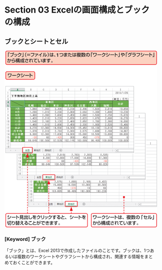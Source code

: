 # Section 03 Excelの画面構成とブックの構成

## ブックとシートとセル

![](001.png)

### [Keyword] ブック
「ブック」とは、Excel 2013で作成したファイルのことです。ブックは、1つあるいは複数のワークシートやグラフシートから構成され、関連する情報をまとめておくことができます。
